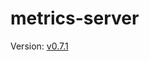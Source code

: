 # metrics-server 

Version: [v0.7.1](https://github.com/kubernetes-sigs/metrics-server/releases/tag/v0.7.1)
